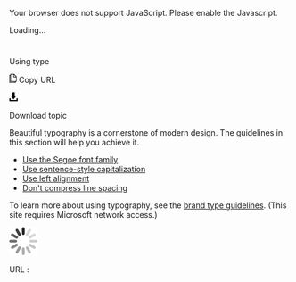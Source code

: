 Your browser does not support JavaScript. Please enable the Javascript.

Loading...

# 

Using type

![Copy URL](index_files/Copy.png)
Copy URL

![Download](index_files/Download.png)

Download topic

Beautiful typography is a cornerstone of modern design. The guidelines in this section will help you achieve it. 

  - [Use the Segoe font family](https://worldready.cloudapp.net/Styleguide/Read?id=2700&topicid=36398)
  - [Use sentence-style capitalization](https://worldready.cloudapp.net/Styleguide/Read?id=2700&topicid=36399)
  - [Use left alignment](https://worldready.cloudapp.net/Styleguide/Read?id=2700&topicid=36400)
  - [Don't compress line spacing](https://worldready.cloudapp.net/Styleguide/Read?id=2700&topicid=36401)

To learn more about using typography, see the [brand type guidelines](https://microsoft.sharepoint.com/teams/BrandCentral/Pages/The-Microsoft-brand-Core-elements-Type.aspx). (This site requires Microsoft network access.)

![In progress](index_files/activity-large.gif)

URL :
